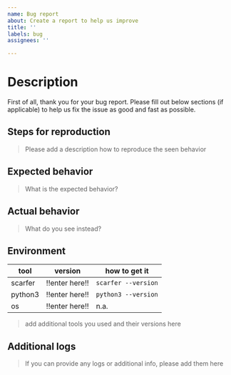 ```yaml
---
name: Bug report
about: Create a report to help us improve
title: ''
labels: bug
assignees: ''

---
```


# Description

First of all, thank you for your bug report. Please fill out below sections (if applicable) to help us fix the issue as good and fast as possible.

## Steps for reproduction

> Please add a description how to reproduce the seen behavior

## Expected behavior

> What is the expected behavior?

## Actual behavior

> What do you see instead?

## Environment

 | tool    | version    | how to get it       |
 | ------- | ---------- | ------------------- |
 | scarfer   | !!enter here!! | `scarfer --version`   |
 | python3 | !!enter here!! | `python3 --version` |
 | os      | !!enter here!! | n.a.                |

> add additional tools you used and their versions here

## Additional logs

> If you can provide any logs or additional info, please add them here
